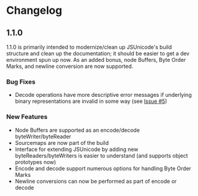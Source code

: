 # Changelog

## 1.1.0

1.1.0 is primarily intended to modernize/clean up JSUnicode's build structure and clean up the documentation; it should be easier to get a dev environment spun up now. As an added bonus, node Buffers, Byte Order Marks, and newline conversion are now supported.

### Bug Fixes

* Decode operations have more descriptive error messages if underlying binary representations are invalid in some way (see [Issue #5](https://github.com/JeremyRann/JSUnicode/issues/5))

### New Features

* Node Buffers are supported as an encode/decode byteWriter/byteReader
* Sourcemaps are now part of the build
* Interface for extending JSUnicode by adding new byteReaders/byteWriters is easier to understand (and supports object prototypes now)
* Encode and decode support numerous options for handling Byte Order Marks
* Newline conversions can now be performed as part of encode or decode

